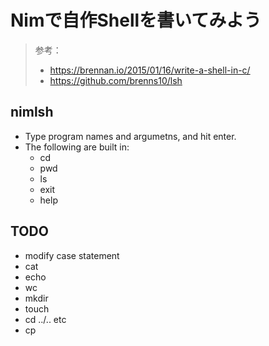 # Nimで自作Shellを書いてみよう
> 参考：
> - https://brennan.io/2015/01/16/write-a-shell-in-c/
> - https://github.com/brenns10/lsh

## nimlsh
- Type program names and argumetns, and hit enter.
- The following are built in:
    - cd
    - pwd
    - ls
    - exit
    - help 

## TODO
- modify case statement
- cat
- echo
- wc
- mkdir
- touch
- cd ../.. etc
- cp